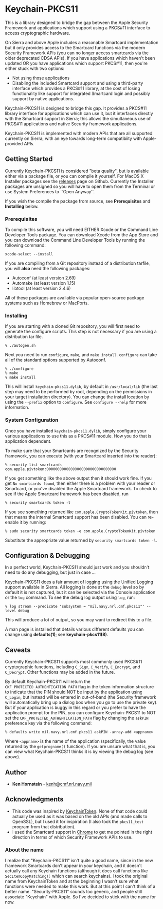 # Keychain-PKCS11

This is a library designed to bridge the gap between the Apple Security
Framework and applications which support using a PKCS#11 interface to
access cryptographic hardware.

On Sierra and above Apple includes a reasonable Smartcard implementation
but it only provides access to the Smartcard functions via the modern
Security Framework APIs (you can no longer access smartcards via the
older deprecated CDSA APIs).  If you have applications which haven't
been updated OR you have applications which support PKCS#11, then you're
either stuck with two options:

* Not using those applications
* Disabling the included Smartcard support and using a third-party interface which provides a PKCS#11 library, at the cost of losing functionality like support for integrated Smartcard login and possibly support by native applications.

Keychain-PKCS11 is designed to bridge this gap.  It provides a PKCS#11
library interface for applications which can use it, but it interfaces
directly with the Smartcard support in Sierra; this allows the
simultaneous use of PKCS#11 applications and native Security framework
applications.

Keychain-PKCS11 is implemented with modern APIs that are all supported
currently on Sierra, with an eye towards long-term compatibiity
with Apple-provided APIs.

## Getting Started

Currently Keychain-PKCS11 is considered "beta quality", but is available either
via a package file, or you can compile it yourself.  For MacOS X Installer
packages see the [releases](https://github.com/kenh/keychain-pkcs11/releases)
page on Github.  Currently the Installer packages are unsigned so you will
have to open them from the Terminal or use System Preferences to
``Open Anyway''.

If you wish the compile the package from source, see **Prerequisites**
and **Installing** below.

### Prerequisites

To compile this software, you will need EITHER Xcode or the Command Line
Developer Tools package.  You can download Xcode from the App Store and you
can download the Command Line Developer Tools by running the following command:

```
xcode-select --install
```

If you are compiling from a Git repository instead of a distribution
tarfile, you will **also** need the following packages:

* Autoconf (at least version 2.69)
* Automake (at least version 1.15)
* libtool (at least version 2.4.6)

All of these packages are available via popular open-source
package systems such as Homebrew or MacPorts.

### Installing

If you are starting with a cloned Git repository, you will first need to
generate the configure scripts.  This step is not necessary if you are
using a distribution tar file.

```
% ./autogen.sh
```

Next you need to run `configure`, `make`, and `make install`.  `configure`
can take all of the standard options supported by Autoconf.

```
% ./configure
% make
% make install
```

This will install `keychain-pkcs11.dylib`, by default in `/usr/local/lib`
(the last step may need to be performed by root, depending on the permissions
in your target installation directory). You
can change the install location by using the `--prefix` option to `configure`.
See `configure --help` for more information.

### System Configuration

Once you have installed `keychain-pkcs11.dylib`, simply configure your various
applications to use this as a PKCS#11 module.  How you do that is application
dependent.

To make sure that your Smartcards are recognized by the Security framework,
you can execute (with your Smartcard inserted into the reader):

```
% security list-smartcards
com.apple.pivtoken:00000000000000000000000000000000
```

If you get something like the above output then it should work fine.  If
you get `No smartcards found`, then either there is a problem with your
reader or Smartcard, or you've disabled the Apple Smartcard framework.
To check to see if the Apple Smartcard framework has been disabled, run

```
% security smartcards token -l
```

If you see something returned like `com.apple.CryptoTokenKit.pivtoken`, then
that means the internal Smartcard support has been disabled.  You can
re-enable it by running:

```
% sudo security smartcards token -e com.apple.CryptoTokenKit.pivtoken
```

Substitute the appropriate value returned by `security smartcards token -l`.

## Configuration & Debugging

In a perfect world, Keychain-PKCS11 should just work and you shouldn't need
to do any debugging, but just in case ...

Keychain-PKCS11 does a fair amount of logging using the Unified
Logging support available in Sierra.  All logging is done at the `debug`
level so by default it is not captured, but it can be selected via
the Console application or the `log` command.  To see the debug log output
using `log`, run:

```
% log stream --predicate 'subsystem = "mil.navy.nrl.cmf.pkcs11"' --level debug
```

This will produce a lot of output, so you may want to redirect this to a file.

A man page is installed that details various different defaults you can
change using **defaults(1)**; see **keychain-pkcs11(8)**.

## Caveats

Currently Keychain-PKCS11 supports most commonly used PKCS#11
cryptographic functions, including `C_Sign`, `C_Verify`,
`C_Encrypt`, and `C_Decrypt`.  Other functions may be added in the future.

By default Keychain-PKCS11 will return the `CKF_PROTECTED_AUTHENTICATION_PATH`
flag in the token information structure to indicate that the PIN should NOT
be input by the application using `C_Login`, but instead will be entered in
out-of-band (the Security framework will automatically bring up a dialog box
when you go to use the private key).   But if your application is buggy
in this regard or you prefer to have the application prompt for the PIN,
you can configure Keychain-PKCS11 to NOT set the
`CKF_PROTECTED_AUTHENTICATION_PATH`
flag by changing the
`askPIN` preference key via the following command:

```
% defaults write mil.navy.nrl.cmf.pkcs11 askPIN -array-add <appname>
```

Where `<appname>` is the name of the application (specifically, the
value returned by the `getprogname()` function).  If you are unsure what
that is, you can view what Keychain-PKCS11 thinks it is by viewing the
debug log (see above).

## Author

* **Ken Hornstein** - [kenh@cmf.nrl.navy.mil](mailto:kenh@cmf.nrl.navy.mil)

## Acknowledgments

* This code was inspired by [KeychainToken](https://github.com/slushpupie/KeychainToken).  None of that code could actually be used as it was based on the old APIs (and made calls to OpenSSL), but I used it for inspiration (I also took the `pkcs11_test` program from that distribution).
* I used the Smartcard support in [Chrome](https://chromium.googlesource.com/chromium/src/) to get me pointed in the right direction in terms of which Security Framework APIs to use.

### About the name

I realize that "Keychain-PKCS11" isn't quite a good name, since in the
new framework Smartcards don't appear in your keychain, and it doesn't
actually call any Keychain functions (although it does call functions
like `SecItemCopyMatching()` which can search keychains).  I took the
original name from KeychainToken and at the beginning I wasn't sure what
functions were needed to make this work.  But at this point I can't
think of a better name.  "Security-PKCS11" sounds too generic, and
people still associate "Keychain" with Apple.  So I've decided to stick
with the name for now.
